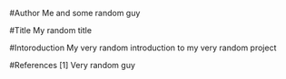 #Author
Me and some random guy

#Title
My random title

#Intoroduction 
My very random introduction to my very random project


#References
[1] Very random guy